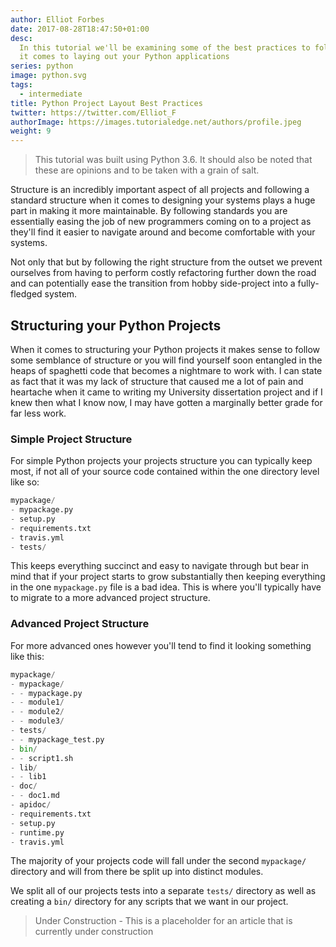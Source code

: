 ```yaml
---
author: Elliot Forbes
date: 2017-08-28T18:47:50+01:00
desc:
  In this tutorial we'll be examining some of the best practices to follow when
  it comes to laying out your Python applications
series: python
image: python.svg
tags:
  - intermediate
title: Python Project Layout Best Practices
twitter: https://twitter.com/Elliot_F
authorImage: https://images.tutorialedge.net/authors/profile.jpeg
weight: 9
---
```


> This tutorial was built using Python 3.6. It should also be noted that these
> are opinions and to be taken with a grain of salt.

Structure is an incredibly important aspect of all projects and following a
standard structure when it comes to designing your systems plays a huge part in
making it more maintainable. By following standards you are essentially easing
the job of new programmers coming on to a project as they'll find it easier to
navigate around and become comfortable with your systems.

Not only that but by following the right structure from the outset we prevent
ourselves from having to perform costly refactoring further down the road and
can potentially ease the transition from hobby side-project into a fully-fledged
system.

## Structuring your Python Projects

When it comes to structuring your Python projects it makes sense to follow some
semblance of structure or you will find yourself soon entangled in the heaps of
spaghetti code that becomes a nightmare to work with. I can state as fact that
it was my lack of structure that caused me a lot of pain and heartache when it
came to writing my University dissertation project and if I knew then what I
know now, I may have gotten a marginally better grade for far less work.

### Simple Project Structure

For simple Python projects your projects structure you can typically keep most,
if not all of your source code contained within the one directory level like so:

```python
mypackage/
- mypackage.py
- setup.py
- requirements.txt
- travis.yml
- tests/
```

This keeps everything succinct and easy to navigate through but bear in mind
that if your project starts to grow substantially then keeping everything in the
one `mypackage.py` file is a bad idea. This is where you'll typically have to
migrate to a more advanced project structure.

### Advanced Project Structure

For more advanced ones however you'll tend to find it looking something like
this:

```python
mypackage/
- mypackage/
- - mypackage.py
- - module1/
- - module2/
- - module3/
- tests/
- - mypackage_test.py
- bin/
- - script1.sh
- lib/
- - lib1
- doc/
- - doc1.md
- apidoc/
- requirements.txt
- setup.py
- runtime.py
- travis.yml
```

The majority of your projects code will fall under the second `mypackage/`
directory and will from there be split up into distinct modules.

We split all of our projects tests into a separate `tests/` directory as well as
creating a `bin/` directory for any scripts that we want in our project.

> Under Construction - This is a placeholder for an article that is currently
> under construction

